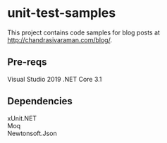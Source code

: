 # unit-test-samples

This project contains code samples for blog posts at http://chandrasivaraman.com/blog/.

## Pre-reqs

Visual Studio 2019
.NET Core 3.1 

## Dependencies

xUnit.NET <br/>
Moq <br/>
Newtonsoft.Json <br/>

